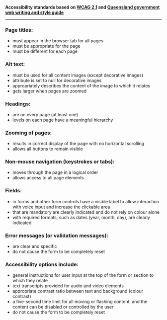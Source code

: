 **Accessibility standards based on [WCAG 2.1](https://www.w3.org/TR/WCAG21/) and [Queensland government web writing and style guide](https://www.forgov.qld.gov.au/communication-and-publishing/website-standards-guidelines-and-templates/write-for-queensland-government-websites/web-writing-and-style-guide)**

---

### Page titles:
- must appear in the browser tab for all pages  
- must be appropriate for the page  
- must be different for each page

### Alt text:
- must be used for all content images (except decorative images)  
- attribute is set to null for decorative images  
- appropriately describes the content of the image to which it relates  
- gets larger when pages are zoomed

### Headings:
- are on every page (at least one)  
- levels on each page have a meaningful hierarchy

### Zooming of pages:
- results in correct display of the page with no horizontal scrolling  
- allows all buttons to remain visible

### Non-mouse navigation (keystrokes or tabs):
- moves through the page in a logical order  
- allows access to all page elements

### Fields:
- in forms and other form controls have a visible label to allow interaction with voice input and increase the clickable area  
- that are mandatory are clearly indicated and do not rely on colour alone  
- with required formats, such as dates (year, month, day), are clearly indicated

### Error messages (or validation messages):
- are clear and specific  
- do not cause the form to be completely reset

### Accessibility options include:
- general instructions for user input at the top of the form or section to which they relate  
- text transcripts provided for audio and video elements  
- appropriate contrast ratio between text and background (colour contrast)  
- a five-second time limit for all moving or flashing content, and the content can be disabled or controlled by the user  
- do not cause the form to be completely reset
